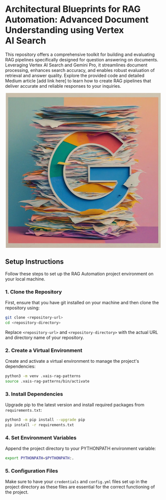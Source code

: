 # Architectural Blueprints for RAG Automation: Advanced Document Understanding using Vertex AI Search

This repository offers a comprehensive toolkit for building and evaluating RAG pipelines specifically 
designed for question answering on documents. Leveraging Vertex AI Search and Gemini Pro, it streamlines
 document processing, enhances search accuracy, and enables robust evaluation of retrieval and answer quality. 
 Explore the provided code and detailed Medium article [add link here] to learn how to create RAG pipelines
  that deliver accurate and reliable responses to your inquiries.


<div align="center">
    <img src="./img/blog-9.png" alt="Document Understanding using Vertex AI Search" width="500" height="500"/>
</div>

## Setup Instructions

Follow these steps to set up the RAG Automation project environment on your local machine.

### 1. Clone the Repository

First, ensure that you have git installed on your machine and then clone the repository using:

```bash
git clone <repository-url>
cd <repository-directory>
```

Replace `<repository-url>` and `<repository-directory>` with the actual URL and directory name of your repository.

### 2. Create a Virtual Environment

Create and activate a virtual environment to manage the project's dependencies:

```bash
python3 -m venv .vais-rag-patterns
source .vais-rag-patterns/bin/activate
```

### 3. Install Dependencies

Upgrade pip to the latest version and install required packages from `requirements.txt`:

```bash
python3 -m pip install --upgrade pip
pip install -r requirements.txt
```

### 4. Set Environment Variables

Append the project directory to your PYTHONPATH environment variable:

```bash
export PYTHONPATH=$PYTHONPATH:.
```

### 5. Configuration Files

Make sure to have your `credentials` and `config.yml` files set up in the project directory as these files are essential for the correct functioning of the project.